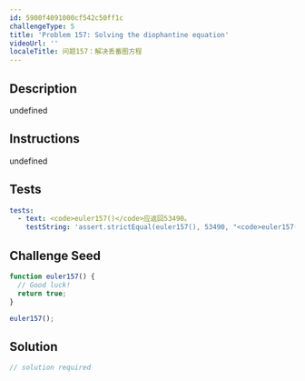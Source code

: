 ```yaml
---
id: 5900f4091000cf542c50ff1c
challengeType: 5
title: 'Problem 157: Solving the diophantine equation'
videoUrl: ''
localeTitle: 问题157：解决丢番图方程
---
```


## Description
undefined

## Instructions
undefined

## Tests
<section id='tests'>

```yml
tests:
  - text: <code>euler157()</code>应返回53490。
    testString: 'assert.strictEqual(euler157(), 53490, "<code>euler157()</code> should return 53490.");'

```

</section>

## Challenge Seed
<section id='challengeSeed'>

<div id='js-seed'>

```js
function euler157() {
  // Good luck!
  return true;
}

euler157();

```

</div>



</section>

## Solution
<section id='solution'>

```js
// solution required
```
</section>
